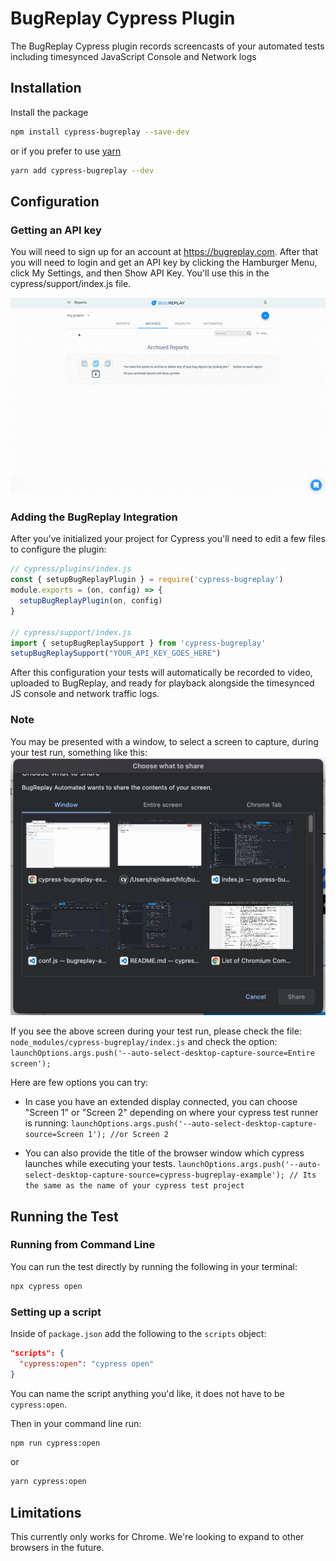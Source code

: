 # BugReplay Cypress Plugin
The BugReplay Cypress plugin records screencasts of your automated tests including timesynced JavaScript Console and Network logs

## Installation
Install the package

```sh
npm install cypress-bugreplay --save-dev
```

or if you prefer to use [yarn](https://yarnpkg.com/)

```sh
yarn add cypress-bugreplay --dev
```

## Configuration
### Getting an API key
You will need to sign up for an account at https://bugreplay.com. After that you will need to login and get an API key by clicking the Hamburger Menu, click My Settings, and then Show API Key. You'll use this in the cypress/support/index.js file.

![getting an API key](./docs/assets/bugreplay_api_key.gif)

### Adding the BugReplay Integration
After you've initialized your project for Cypress you'll need to edit a few files to configure the plugin:

```js
// cypress/plugins/index.js
const { setupBugReplayPlugin } = require('cypress-bugreplay')
module.exports = (on, config) => {
  setupBugReplayPlugin(on, config)
}

// cypress/support/index.js
import { setupBugReplaySupport } from 'cypress-bugreplay'
setupBugReplaySupport("YOUR_API_KEY_GOES_HERE")
```


After this configuration your tests will automatically be recorded to video, uploaded to BugReplay, and ready for playback alongside the timesynced JS console and network traffic logs.
### Note
You may be presented with a window, to select a screen to capture, during your test run, something like this:
![screen-capture](./docs/assets/select-screen-capture.png)

If you see the above screen during your test run, please check the file:
`node_modules/cypress-bugreplay/index.js` and check the option: `launchOptions.args.push('--auto-select-desktop-capture-source=Entire screen');`

Here are few options you can try:
  - In case you have an extended display connected, you can choose   
    "Screen 1" or "Screen 2" depending on where your cypress test runner is running:
    `launchOptions.args.push('--auto-select-desktop-capture-source=Screen 1'); //or Screen 2` 

  - You can also provide the title of the browser window which cypress launches while executing your tests.
  `launchOptions.args.push('--auto-select-desktop-capture-source=cypress-bugreplay-example'); // Its the same as the name of your cypress test project`   




## Running the Test
### Running from Command Line
You can run the test directly by running the following in your terminal:
```sh
npx cypress open
```

### Setting up a script
Inside of `package.json` add the following to the `scripts` object:
```json
"scripts": {
  "cypress:open": "cypress open"
}
```
You can name the script anything you'd like, it does not have to be `cypress:open`.

Then in your command line run:
```sh
npm run cypress:open
```
or
```sh
yarn cypress:open
```


## Limitations
This currently only works for Chrome. We're looking to expand to other browsers in the future.
